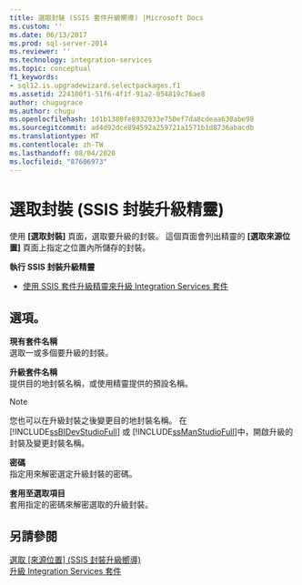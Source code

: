 ```yaml
---
title: 選取封裝 (SSIS 套件升級嚮導) |Microsoft Docs
ms.custom: ''
ms.date: 06/13/2017
ms.prod: sql-server-2014
ms.reviewer: ''
ms.technology: integration-services
ms.topic: conceptual
f1_keywords:
- sql12.is.upgradewizard.selectpackages.f1
ms.assetid: 224100f1-51f6-4f1f-91a2-054819c76ae8
author: chugugrace
ms.author: chugu
ms.openlocfilehash: 1d1b1380fe8932033e750ef7da8cdeaa630abe98
ms.sourcegitcommit: ad4d92dce894592a259721a1571b1d8736abacdb
ms.translationtype: MT
ms.contentlocale: zh-TW
ms.lasthandoff: 08/04/2020
ms.locfileid: "87606973"
---
```

# <a name="select-packages-ssis-package-upgrade-wizard"></a>選取封裝 (SSIS 封裝升級精靈)
  使用 **[選取封裝]** 頁面，選取要升級的封裝。 這個頁面會列出精靈的 **[選取來源位置]** 頁面上指定之位置內所儲存的封裝。  
  
 **執行 SSIS 封裝升級精靈**  
  
-   [使用 SSIS 套件升級精靈來升級 Integration Services 套件](install-windows/upgrade-integration-services-packages-using-the-ssis-package-upgrade-wizard.md)  
  
## <a name="options"></a>選項。  
 **現有套件名稱**  
 選取一或多個要升級的封裝。  
  
 **升級套件名稱**  
 提供目的地封裝名稱，或使用精靈提供的預設名稱。  
  
> [!NOTE]  
>  您也可以在升級封裝之後變更目的地封裝名稱。 在 [!INCLUDE[ssBIDevStudioFull](../includes/ssbidevstudiofull-md.md)] 或 [!INCLUDE[ssManStudioFull](../includes/ssmanstudiofull-md.md)]中，開啟升級的封裝及變更封裝名稱。  
  
 **密碼**  
 指定用來解密選定升級封裝的密碼。  
  
 **套用至選取項目**  
 套用指定的密碼來解密選取的升級封裝。  
  
## <a name="see-also"></a>另請參閱  
 [選取 [來源位置] &#40;SSIS 封裝升級嚮導&#41;](../../2014/integration-services/select-source-location-ssis-package-upgrade-wizard.md)   
 [升級 Integration Services 套件](install-windows/upgrade-integration-services-packages.md)  
  
  
